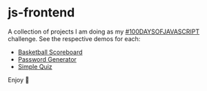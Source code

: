 # js-frontend

A collection of projects I am doing as my [#100DAYSOFJAVASCRIPT](https://github.com/topics/100daysofjavascript) challenge. See the respective demos for each:
- [Basketball Scoreboard](https://tapiwamla.github.io/js-frontend/basketball-scoreboard)
- [Password Generator](https://tapiwamla.github.io/js-frontend/password-generator)
- [Simple Quiz](https://tapiwamla.github.io/js-frontend/simple-quiz)

Enjoy 🚀
